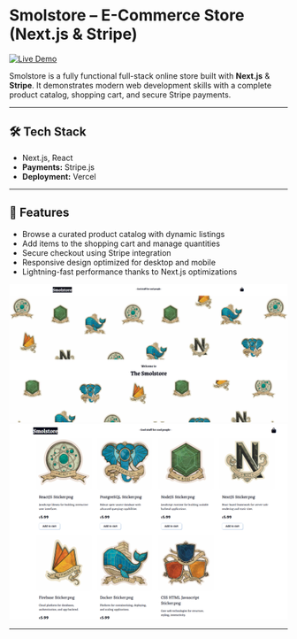 # Smolstore – E-Commerce Store (Next.js & Stripe)

<a href="https://smolstore.vercel.app" target="_blank">
  <img src="https://img.shields.io/badge/Live%20Demo-Visit-brightgreen?style=for-the-badge&logo=vercel" alt="Live Demo">
</a>

Smolstore is a fully functional full-stack online store built with **Next.js** & **Stripe**. It demonstrates modern web development skills with a complete product catalog, shopping cart, and secure Stripe payments.

---

## 🛠️ Tech Stack

- Next.js, React 
- **Payments:** Stripe.js  
- **Deployment:** Vercel  

---

## 🛒 Features

- Browse a curated product catalog with dynamic listings  
- Add items to the shopping cart and manage quantities  
- Secure checkout using Stripe integration  
- Responsive design optimized for desktop and mobile  
- Lightning-fast performance thanks to Next.js optimizations  

![Smolstore Home](https://raw.githubusercontent.com/PraveenSharrma/Smolstore/main/screenshots/smolstore.png)  
![Smolstore Product](https://raw.githubusercontent.com/PraveenSharrma/Smolstore/main/screenshots/smolstore2.png)

---


